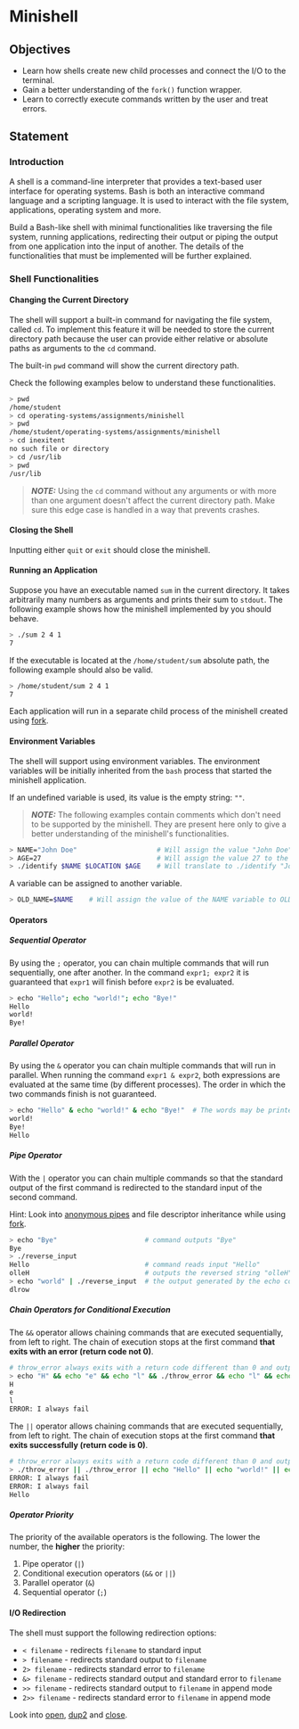 # Minishell

## Objectives

- Learn how shells create new child processes and connect the I/O to the terminal.
- Gain a better understanding of the `fork()` function wrapper.
- Learn to correctly execute commands written by the user and treat errors.

## Statement

### Introduction

A shell is a command-line interpreter that provides a text-based user interface for operating systems.
Bash is both an interactive command language and a scripting language.
It is used to interact with the file system, applications, operating system and more.

Build a Bash-like shell with minimal functionalities like traversing the file system, running applications, redirecting their output or piping the output from one application into the input of another.
The details of the functionalities that must be implemented will be further explained.

### Shell Functionalities

#### Changing the Current Directory

The shell will support a built-in command for navigating the file system, called `cd`.
To implement this feature it will be needed to store the current directory path because the user can provide either relative or absolute paths as arguments to the `cd` command.

The built-in `pwd` command will show the current directory path.

Check the following examples below to understand these functionalities.

```sh
> pwd
/home/student
> cd operating-systems/assignments/minishell
> pwd
/home/student/operating-systems/assignments/minishell
> cd inexitent
no such file or directory
> cd /usr/lib
> pwd
/usr/lib
```

> **_NOTE:_** Using the `cd` command without any arguments or with more than one argument doesn't affect the current directory path.
> Make sure this edge case is handled in a way that prevents crashes.

#### Closing the Shell

Inputting either `quit` or `exit` should close the minishell.

#### Running an Application

Suppose you have an executable named `sum` in the current directory.
It takes arbitrarily many numbers as arguments and prints their sum to `stdout`.
The following example shows how the minishell implemented by you should behave.

```sh
> ./sum 2 4 1
7
```

If the executable is located at the `/home/student/sum` absolute path, the following example should also be valid.

```sh
> /home/student/sum 2 4 1
7
```

Each application will run in a separate child process of the minishell created using [fork](https://man7.org/linux/man-pages/man2/fork.2.html).

#### Environment Variables

The shell will support using environment variables.
The environment variables will be initially inherited from the `bash` process that started the minishell application.

If an undefined variable is used, its value is the empty string: `""`.

> **_NOTE:_** The following examples contain comments which don't need to be supported by the minishell.
> They are present here only to give a better understanding of the minishell's functionalities.

```sh
> NAME="John Doe"                    # Will assign the value "John Doe" to the NAME variable
> AGE=27                             # Will assign the value 27 to the AGE variable
> ./identify $NAME $LOCATION $AGE    # Will translate to ./identify "John Doe" "" 27 because $LOCATION is not defined
```

A variable can be assigned to another variable.

```sh
> OLD_NAME=$NAME    # Will assign the value of the NAME variable to OLD_NAME
```

#### Operators

##### Sequential Operator

By using the `;` operator, you can chain multiple commands that will run sequentially, one after another.
In the command `expr1; expr2` it is guaranteed that `expr1` will finish before `expr2` is be evaluated.

```sh
> echo "Hello"; echo "world!"; echo "Bye!"
Hello
world!
Bye!
```

##### Parallel Operator

By using the `&` operator you can chain multiple commands that will run in parallel.
When running the command `expr1 & expr2`, both expressions are evaluated at the same time (by different processes).
The order in which the two commands finish is not guaranteed.

```sh
> echo "Hello" & echo "world!" & echo "Bye!"  # The words may be printed in any order
world!
Bye!
Hello
```

##### Pipe Operator

With the `|` operator you can chain multiple commands so that the standard output of the first command is redirected to the standard input of the second command.

Hint: Look into [anonymous pipes](https://man7.org/linux/man-pages/man2/pipe.2.html) and file descriptor inheritance while using [fork](https://man7.org/linux/man-pages/man2/fork.2.html).

```sh
> echo "Bye"                      # command outputs "Bye"
Bye
> ./reverse_input
Hello                             # command reads input "Hello"
olleH                             # outputs the reversed string "olleH"
> echo "world" | ./reverse_input  # the output generated by the echo command will be used as input for the reverse_input executable
dlrow
```

##### Chain Operators for Conditional Execution

The `&&` operator allows chaining commands that are executed sequentially, from left to right.
The chain of execution stops at the first command **that exits with an error (return code not 0)**.

```sh
# throw_error always exits with a return code different than 0 and outputs to stderr "ERROR: I always fail"
> echo "H" && echo "e" && echo "l" && ./throw_error && echo "l" && echo "o"
H
e
l
ERROR: I always fail
```

The `||` operator allows chaining commands that are executed sequentially, from left to right.
The chain of execution stops at the first command **that exits successfully (return code is 0)**.

```sh
# throw_error always exits with a return code different than 0 and outputs to stderr "ERROR: I always fail"
> ./throw_error || ./throw_error || echo "Hello" || echo "world!" || echo "Bye!"
ERROR: I always fail
ERROR: I always fail
Hello
```

##### Operator Priority

The priority of the available operators is the following.
The lower the number, the **higher** the priority:

1. Pipe operator (`|`)
1. Conditional execution operators (`&&` or `||`)
1. Parallel operator (`&`)
1. Sequential operator (`;`)

#### I/O Redirection

The shell must support the following redirection options:

- `< filename` - redirects `filename` to standard input
- `> filename` - redirects standard output to `filename`
- `2> filename` - redirects standard error to `filename`
- `&> filename` - redirects standard output and standard error to `filename`
- `>> filename` - redirects standard output to `filename` in append mode
- `2>> filename` - redirects standard error to `filename` in append mode

Look into [open](https://man7.org/linux/man-pages/man2/open.2.html), [dup2](https://man7.org/linux/man-pages/man2/dup.2.html) and [close](https://man7.org/linux/man-pages/man2/close.2.html).